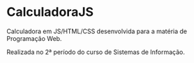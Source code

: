 # CalculadoraJS
Calculadora em JS/HTML/CSS desenvolvida para a matéria de Programação Web.

Realizada no 2ª período do curso de Sistemas de Informação.